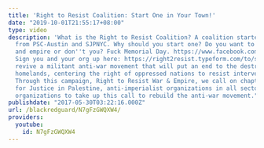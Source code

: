 ```yaml
---
title: 'Right to Resist Coalition: Start One in Your Town!'
date: "2019-10-01T21:55:17+08:00"
type: video
description: 'What is the Right to Resist Coalition? A coalition started by comrades
  from PSC-Austin and SJPNYC. Why should you start one? Do you want to resist war
  and empire or don''t you? Fuck Memorial Day. https://www.facebook.com/righttoresist/
  Sign you and your org up here: https://right2resist.typeform.com/to/srsRd2 "We must
  revive a militant anti-war movement that will put an end to the destruction of our
  homelands, centering the right of oppressed nations to resist intervention and neo-colonialism.
  Through this campaign, Right to Resist War & Empire, we call on chapters of Students
  for Justice in Palestine, anti-imperialist organizations in all sectors, and youth
  organizations to take up this call to rebuild the anti-war movement."'
publishdate: "2017-05-30T03:22:16.000Z"
url: /blackredguard/N7gFzGWQXW4/
providers:
  youtube:
    id: N7gFzGWQXW4
---
```

